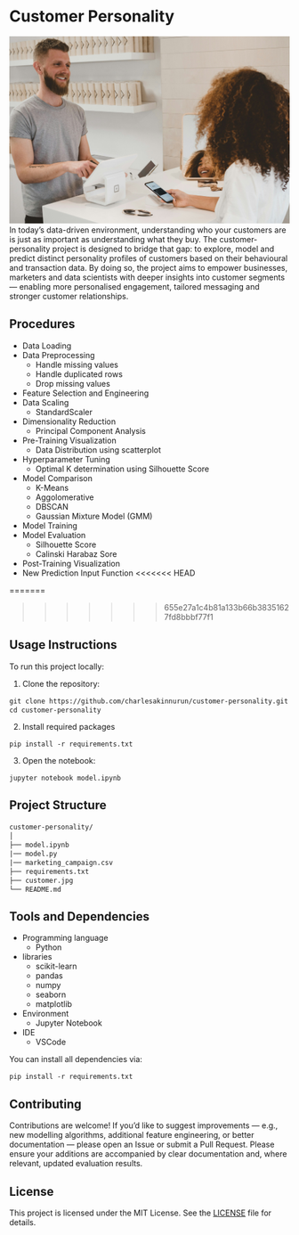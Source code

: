 # Customer Personality
![Customers](/customer.jpg)
In today’s data-driven environment, understanding who your customers are is just as important as understanding what they buy. The customer-personality project is designed to bridge that gap: to explore, model and predict distinct personality profiles of customers based on their behavioural and transaction data. By doing so, the project aims to empower businesses, marketers and data scientists with deeper insights into customer segments — enabling more personalised engagement, tailored messaging and stronger customer relationships.

## Procedures
- Data Loading
- Data Preprocessing
    - Handle missing values
    - Handle duplicated rows
    - Drop missing values
- Feature Selection and Engineering
- Data Scaling
    - StandardScaler
- Dimensionality Reduction
    - Principal Component Analysis
- Pre-Training Visualization
    - Data Distribution using scatterplot
- Hyperparameter Tuning
    - Optimal K determination using Silhouette Score
- Model Comparison
    - K-Means
    - Aggolomerative
    - DBSCAN
    - Gaussian Mixture Model (GMM)
- Model Training
- Model Evaluation
    - Silhouette Score
    - Calinski Harabaz Sore
- Post-Training Visualization
- New Prediction Input Function
<<<<<<< HEAD

=======
>>>>>>> 655e27a1c4b81a133b66b38351627fd8bbbf77f1

## Usage Instructions
To run this project locally:
1. Clone the repository:
```
git clone https://github.com/charlesakinnurun/customer-personality.git
cd customer-personality
```
2. Install required packages
```
pip install -r requirements.txt
```
3. Open the notebook:
```
jupyter notebook model.ipynb

```

## Project Structure
```
customer-personality/
│
├── model.ipynb  
|── model.py    
|── marketing_campaign.csv  
├── requirements.txt 
├── customer.jpg       
└── README.md          

```
## Tools and Dependencies
- Programming language
    - Python 
- libraries
    - scikit-learn
    - pandas
    - numpy
    - seaborn
    - matplotlib
- Environment
    - Jupyter Notebook
- IDE
    - VSCode

You can install all dependencies via:
```
pip install -r requirements.txt
```
## Contributing
Contributions are welcome! If you’d like to suggest improvements — e.g., new modelling algorithms, additional feature engineering, or better documentation — please open an Issue or submit a Pull Request.
Please ensure your additions are accompanied by clear documentation and, where relevant, updated evaluation results.

## License
This project is licensed under the MIT License. See the [LICENSE](/LICENSE)
 file for details.
